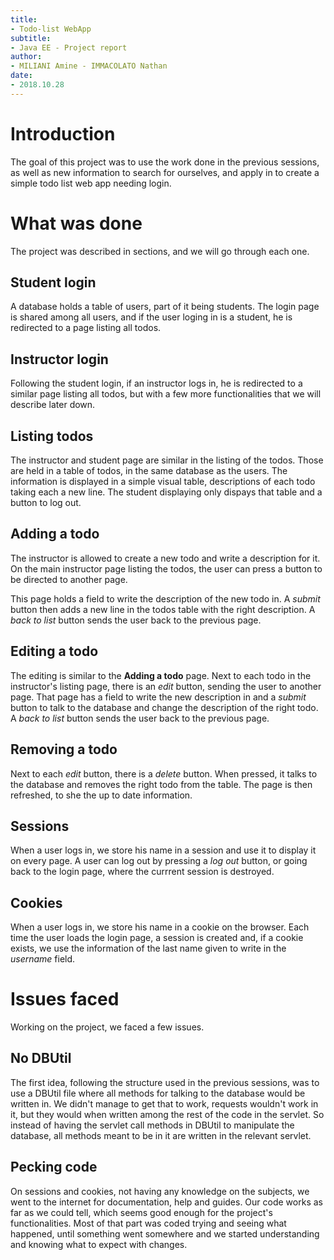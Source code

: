 ```yaml
---
title:
- Todo-list WebApp  
subtitle:
- Java EE - Project report  
author:
- MILIANI Amine - IMMACOLATO Nathan  
date:
- 2018.10.28  
---
```


# Introduction

The goal of this project was to use the work done in the previous sessions, as well as new information to search for ourselves, and apply in to create a simple todo list web app needing login.

# What was done

The project was described in sections, and we will go through each one.

## Student login

A database holds a table of users, part of it being students.
The login page is shared among all users, and if the user loging in is a student, he is redirected to a page listing all todos.

## Instructor login

Following the student login, if an instructor logs in, he is redirected to a similar page listing all todos, but with a few more functionalities that we will describe later down.

## Listing todos

The instructor and student page are similar in the listing of the todos.
Those are held in a table of todos, in the same database as the users.
The information is displayed in a simple visual table, descriptions of each todo taking each a new line.
The student displaying only dispays that table and a button to log out.

## Adding a todo

The instructor is allowed to create a new todo and write a description for it.
On the main instructor page listing the todos, the user can press a button to be directed to another page.

This page holds a field to write the description of the new todo in.
A *submit* button then adds a new line in the todos table with the right description.
A *back to list* button sends the user back to the previous page.

## Editing a todo

The editing is similar to the **Adding a todo** page.
Next to each todo in the instructor's listing page, there is an *edit* button, sending the user to another page.
That page has a field to write the new description in and a *submit* button to talk to the database and change the description of the right todo.
A *back to list* button sends the user back to the previous page.

## Removing a todo

Next to each *edit* button, there is a *delete* button.
When pressed, it talks to the database and removes the right todo from the table.
The page is then refreshed, to she the up to date information.

## Sessions

When a user logs in, we store his name in a session and use it to display it on every page.
A user can log out by pressing a *log out* button, or going back to the login page, where the currrent session is destroyed.

## Cookies

When a user logs in, we store his name in a cookie on the browser.
Each time the user loads the login page, a session is created and, if a cookie exists, we use the information of the last name given to write in the *username* field.

# Issues faced

Working on the project, we faced a few issues.

## No DBUtil

The first idea, following the structure used in the previous sessions, was to use a DBUtil file where all methods for talking to the database would be written in.
We didn't manage to get that to work, requests wouldn't work in it, but they would when written among the rest of the code in the servlet.
So instead of having the servlet call methods in DBUtil to manipulate the database, all methods meant to be in it are written in the relevant servlet.

## Pecking code

On sessions and cookies, not having any knowledge on the subjects, we went to the internet for documentation, help and guides.
Our code works as far as we could tell, which seems good enough for the project's functionalities.
Most of that part was coded trying and seeing what happened, until something went somewhere and we started understanding and knowing what to expect with changes.


